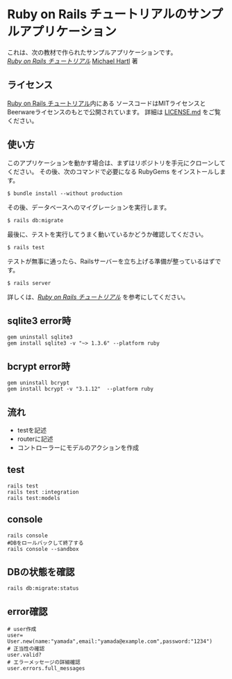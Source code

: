 # Ruby on Rails チュートリアルのサンプルアプリケーション

これは、次の教材で作られたサンプルアプリケーションです。   
[*Ruby on Rails チュートリアル*](https://railstutorial.jp/)
[Michael Hartl](http://www.michaelhartl.com/) 著

## ライセンス

[Ruby on Rails チュートリアル](https://railstutorial.jp/)内にある
ソースコードはMITライセンスとBeerwareライセンスのもとで公開されています。
詳細は [LICENSE.md](LICENSE.md) をご覧ください。

## 使い方

このアプリケーションを動かす場合は、まずはリポジトリを手元にクローンしてください。
その後、次のコマンドで必要になる RubyGems をインストールします。

```
$ bundle install --without production
```

その後、データベースへのマイグレーションを実行します。

```
$ rails db:migrate
```

最後に、テストを実行してうまく動いているかどうか確認してください。

```
$ rails test
```

テストが無事に通ったら、Railsサーバーを立ち上げる準備が整っているはずです。

```
$ rails server
```

詳しくは、[*Ruby on Rails チュートリアル*](https://railstutorial.jp/)
を参考にしてください。


## sqlite3 error時


```
gem uninstall sqlite3
gem install sqlite3 -v "~> 1.3.6" --platform ruby 
```


## bcrypt error時
```
gem uninstall bcrypt
gem install bcrypt -v "3.1.12"  --platform ruby

```

## 流れ

- testを記述
- routerに記述
- コントローラーにモデルのアクションを作成

## test

```
rails test
rails test :integration
rails test:models

```

## console

```
rails console
#DBをロールバックして終了する
rails console --sandbox
```

## DBの状態を確認

```
rails db:migrate:status
```

## error確認

```
# user作成
user= User.new(name:"yamada",email:"yamada@example.com",password:"1234")
# 正当性の確認
user.valid?
# エラーメッセージの詳細確認
user.errors.full_messages
```